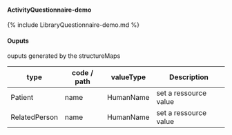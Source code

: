 #### ActivityQuestionnaire-demo

{% include LibraryQuestionnaire-demo.md %}
#### Ouputs

ouputs generated by the structureMaps

| type | code / path | valueType | Description |
|---|---|---|---|
| Patient | name | HumanName | set a ressource value |
| RelatedPerson | name | HumanName | set a ressource value |

